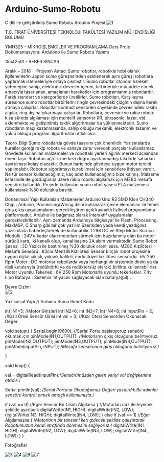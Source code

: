 # Arduino-Sumo-Robotu
C dili ile geliştirilmiş Sumo Robotu Arduino Projesi 
![1](https://user-images.githubusercontent.com/36922746/55672079-70fa3180-589f-11e9-8b03-3ba764ccacdf.png)


T.C.
FIRAT ÜNİVERSİTESİ
TEKNOLOJİ FAKÜLTESİ
YAZILIM MÜHENDİSLİĞİ BÖLÜMÜ
  
YMH325 – MİKROİŞLEMCİLER VE PROGRAMLAMA 
Ders Proje Dokümantasyonu
Arduiono ile Sumo Robotu Yapımı

15542501 - REBER SİNCAR

Aralık – 2018 
Projenin Amacı
Sumo robotlar, robotikle hobi olarak ilgilenenlerin Japon sumo güreşlerinden esinlenerek aynı güreşi robotlara yaptırmak istemeleriyle ortaya çıkmıştır.
Sumo robotlar otonom hareket yeteneğine sahip, elektronik devreler içeren, birbirleriyle mücadele etmek amacıyla tasarlanan, amaçlanan hareketler için programlanmış robotlardır. Farklı standart ve kategorilerde üretilirler.
Sumo robotları, Karşılaşma süresince sumo robotlar birbirlerini ringin çevresindeki çizginin dışına iterek atmaya çalışırlar. Robotlar kontrast sensörleri sayesinde çevresindeki rakibi algılar, ring dışına çıkarmaya çalışırlar. Robotlara, çevresini ve rakip robotu kısa sürede algılaması için muhtelif sensörler (IR, ultrasonic, lazer, vb) eklenmekte ve geliştirilmiş taktik algoritmalar da yüklenmektedir. Sumo robotların maçı kazanmasında, sahip olduğu mekanik, elektronik tasarım ve yüklü olduğu program algoritmaları etkili olur.




Teorik Bilgi 
Sumo robotlarda gövde tasarımı çok önemlidir. Yarışmalarda kurallar gereği rakip robota ve sahaya zarar verecek parçalar kullanılamaz. Gövdede kullanılan malzemeler ve robottaki yerleri ağırlık merkezi açısından önem taşır. Robotun ağırlık merkezi doğru ayarlanmadığı takdirde sahadan savrulması kolay olacaktır. Bunun haricinde gövdeye uygun motor tercihi yapılmalıdır. 
Robotun algoritmayı kurabilmesi için sensörlere ihtiyacı vardır. Ne tür sensör kullanacağımız, kaç adet kullanacağımız bize kalmış. Malzeme listesinde de gördüğünüz üzere rakip robotu algılamak için MZ80 mesafa sensörü kullandık.
Projede kullanılan sumo robot şasesi PLA malzemesi kullanılarak %30 dolulukla basıldı. 








Donanımsal Yapı
Kullanılan Malzemeler
Arduino Uno R3 SMD Klon CH340 Chip :  Arduino, Processing/Wiring dilini kullanarak çevre elemanları ile temel giriş çıkış uygulamalarını gerçekleştiren açık kaynaklı fiziksel programlama platformudur. Arduino ile bağımsız olarak interaktif uygulamalar gerçekleştirilebilir. Aynı zamanda Arduinoyu bilgisayar ile Flash, Processing, MaxMSP, C Sharp gibi bir çok yazılım üzerinden yada kendi yazdığınız yazılımlarla haberleştirerek de kullanabilir.
L298 DC ve Step Motor Sürücü Modülü : 24V’a kadar olan motorları sürmek için hazırlanmış olan bu motor sürücü kartı, iki kanallı olup, kanal başına 2A akım vermektedir.
Sumo Robot Şasesi : 3D Yazıcı ile bastırılmış %30 doluluk oranlı şase.
MZ80 Kızılötesi Mesafe Sensörü : 80cm Menzilli Kızılötesi Sensör birçok robot projesine uygun dijital çıkışlı, yüksek kaliteli, endüstriyel kızılötesi sensördür.
6V 250 Rpm Motor : DC motorlar robotlarda veya herhangi bir sistemde direkt ya da dişli kutularıyla  (redüktörlü ya da redüktörsüz olarak) birlikte kullanılabilirler.
Motor Uyumlu Tekerlek : 6V 250 Rpm Motorlarla uyumlu tekerlekler.
7.4v Lipo Batarya : Sistemin ihtiyacını sağlayacak olan batarya(pil) .

Devre Çizimi  
![2](https://user-images.githubusercontent.com/36922746/55672081-75264f00-589f-11e9-825e-0ed61146e55d.jpg)

Yazılımsal Yapı
// Arduino Sumo Robot Kodu
 
int IN1=5; //Motor Girişleri
int IN2=6;
int IN3=7;
int IN4=8;
int inputPin = 2; //Kızıl Ötesi Sensör Girişi
int val = 0; //Kızıl Ötesi Sensörden Okunacak Değer
 
void setup()
{
Serial.begin(9600); //Serial Portu başlatıyoruz sensörü okumak için
pinMode(IN1,OUTPUT); //Motorların çıkış olduğunu belirtiyoruz.
pinMode(IN2,OUTPUT);
pinMode(IN3,OUTPUT);
pinMode(IN4,OUTPUT);
pinMode(inputPin, INPUT); /*Mesafe sensörünün giriş olduğunu 						    belirtiyoruz.*/
 
}
 
void loop()
{
 
val = digitalRead(inputPin);/*Sensörümüzden gelen veriyi val 							değişkenine atadık.*/

Serial.println(val);  /*Serial Portuna Okuduğumuz Değeri yazdırdık.Bu 					adımlar sensörü kontrol etmek amaçlı 						kullanılmıştır.*/

if (val == 0) //Eğer Sensör Bir Cisim Algılarsa
{
//Motorları düz ilerleyecek şekilde ayarladık
digitalWrite(IN1, HIGH);
digitalWrite(IN2, LOW);
digitalWrite(IN3, HIGH);
digitalWrite(IN4, LOW);
}
else if (val == 1) //Eğer Algılamazsa
{
/*Motorların bir tanesini ileri gidecek şekilde çalıştırarak
Robotumuzun kendi etrafında dönmesini sağlıyoruz.*/
digitalWrite(IN1, HIGH);
digitalWrite(IN2, LOW);
digitalWrite(IN3, LOW);
digitalWrite(IN4, LOW);
}
}


Fotoğraflar    

![3](https://user-images.githubusercontent.com/36922746/55672085-7a839980-589f-11e9-9d0e-220aefdc0331.jpg)
![4](https://user-images.githubusercontent.com/36922746/55672087-7d7e8a00-589f-11e9-82e2-a571f2f9922a.jpg)
![6](https://user-images.githubusercontent.com/36922746/55672088-80797a80-589f-11e9-9d4a-84ac13eedfe2.jpg)
![7](https://user-images.githubusercontent.com/36922746/55672089-82dbd480-589f-11e9-894a-b869b96cc9e8.jpg)
